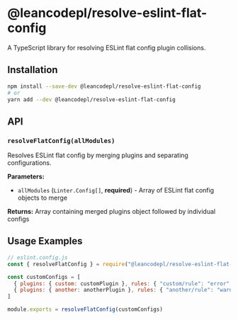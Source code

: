 # @leancodepl/resolve-eslint-flat-config

A TypeScript library for resolving ESLint flat config plugin collisions.

## Installation

```bash
npm install --save-dev @leancodepl/resolve-eslint-flat-config
# or
yarn add --dev @leancodepl/resolve-eslint-flat-config
```

## API

### `resolveFlatConfig(allModules)`

Resolves ESLint flat config by merging plugins and separating configurations.

**Parameters:**

- `allModules` (`Linter.Config[]`, **required**) - Array of ESLint flat config objects to merge

**Returns:** Array containing merged plugins object followed by individual configs

## Usage Examples

```javascript
// eslint.config.js
const { resolveFlatConfig } = require("@leancodepl/resolve-eslint-flat-config")

const customConfigs = [
  { plugins: { custom: customPlugin }, rules: { "custom/rule": "error" } },
  { plugins: { another: anotherPlugin }, rules: { "another/rule": "warn" } },
]

module.exports = resolveFlatConfig(customConfigs)
```

